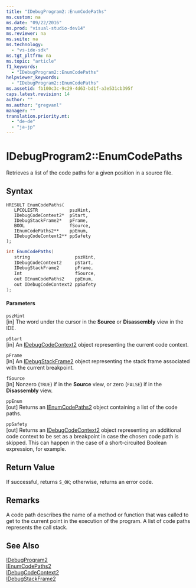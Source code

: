 ```yaml
---
title: "IDebugProgram2::EnumCodePaths"
ms.custom: na
ms.date: "09/22/2016"
ms.prod: "visual-studio-dev14"
ms.reviewer: na
ms.suite: na
ms.technology: 
  - "vs-ide-sdk"
ms.tgt_pltfrm: na
ms.topic: "article"
f1_keywords: 
  - "IDebugProgram2::EnumCodePaths"
helpviewer_keywords: 
  - "IDebugProgram2::EnumCodePaths"
ms.assetid: fb100c3c-9c29-4d63-bd1f-a3e531cb395f
caps.latest.revision: 14
author: ""
ms.author: "gregvanl"
manager: ""
translation.priority.mt: 
  - "de-de"
  - "ja-jp"
---
```

# IDebugProgram2::EnumCodePaths
Retrieves a list of the code paths for a given position in a source file.  
  
## Syntax  
  
```cpp#  
HRESULT EnumCodePaths(   
   LPCOLESTR            pszHint,  
   IDebugCodeContext2*  pStart,  
   IDebugStackFrame2*   pFrame,  
   BOOL                 fSource,  
   IEnumCodePaths2**    ppEnum,  
   IDebugCodeContext2** ppSafety  
);  
```  
  
```c#  
int EnumCodePaths(   
   string                 pszHint,  
   IDebugCodeContext2     pStart,  
   IDebugStackFrame2      pFrame,  
   Int                    fSource,  
   out IEnumCodePaths2    ppEnum,  
   out IDebugCodeContext2 ppSafety  
);  
```  
  
#### Parameters  
 `pszHint`  
 [in] The word under the cursor in the **Source** or **Disassembly** view in the IDE.  
  
 `pStart`  
 [in] An [IDebugCodeContext2](../vs140/idebugcodecontext2.md) object representing the current code context.  
  
 `pFrame`  
 [in] An [IDebugStackFrame2](../vs140/idebugstackframe2.md) object representing the stack frame associated with the current breakpoint.  
  
 `fSource`  
 [in] Nonzero (`TRUE`) if in the **Source** view, or zero (`FALSE`) if in the **Disassembly** view.  
  
 `ppEnum`  
 [out] Returns an [IEnumCodePaths2](../vs140/ienumcodepaths2.md) object containing a list of the code paths.  
  
 `ppSafety`  
 [out] Returns an [IDebugCodeContext2](../vs140/idebugcodecontext2.md) object representing an additional code context to be set as a breakpoint in case the chosen code path is skipped. This can happen in the case of a short-circuited Boolean expression, for example.  
  
## Return Value  
 If successful, returns `S_OK`; otherwise, returns an error code.  
  
## Remarks  
 A code path describes the name of a method or function that was called to get to the current point in the execution of the program. A list of code paths represents the call stack.  
  
## See Also  
 [IDebugProgram2](../vs140/idebugprogram2.md)   
 [IEnumCodePaths2](../vs140/ienumcodepaths2.md)   
 [IDebugCodeContext2](../vs140/idebugcodecontext2.md)   
 [IDebugStackFrame2](../vs140/idebugstackframe2.md)